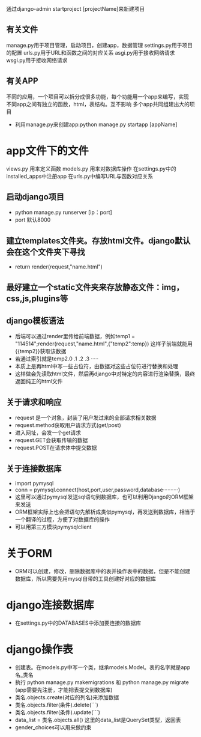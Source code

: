 通过django-admin startproject [projectName]来新建项目
## 有关文件
manage.py用于项目管理，启动项目，创建app，数据管理
settings.py用于项目的配置
urls.py用于URL和函数之间的对应关系
asgi.py用于接收网络请求
wsgi.py用于接收网络请求
## 有关APP
不同的应用，一个项目可以拆分成很多功能，每个功能用一个app来编写，实现
不同app之间有独立的函数，html，表结构。互不影响
多个app共同组建出大的项目
* 利用manage.py来创建app:python manage.py startapp [appName]
# app文件下的文件
views.py 用来定义函数
models.py 用来对数据库操作
在settings.py中的installed_apps中注册app
在urls.py中编写URL与函数对应关系
## 启动django项目
* python manage.py runserver [ip：port]
* port 默认8000
## 建立templates文件夹。存放html文件。django默认会在这个文件夹下寻找
*  return render(request,"name.html")
## 最好建立一个static文件夹来存放静态文件：img，css,js,plugins等
## django模板语法
* 后端可以通过render里传给前端数据，例如temp1 = "114514";render(request,"name.html",{"temp2":temp}) 这样子前端就能用{{temp2}}获取该数据
* 若通过索引就是temp2.0 .1 .2 .3 ·····
* 本质上是再html中写一些占位符，由数据对这些占位符进行替换和处理
* 这样做会先读取html文件，然后再django中对特定的内容进行渲染替换，最终返回纯正的html文件
## 关于请求和响应
* request 是一个对象，封装了用户发过来的全部请求相关数据
* request.method获取用户请求方式(get/post)
* 进入网址，会发一个get请求
* request.GET会获取传输的数据
* request.POST在请求体中提交数据
## 关于连接数据库
* import pymysql
* conn = pymysql.connect(host,port,user,password,database··········)
* 这里可以通过pymysql发送sql语句到数据库，也可以利用Django的ORM框架来发送
* ORM框架实际上也会把语句先解析成类似pymysql，再发送到数据库，相当于一个翻译的过程，方便了对数据库的操作
* 可以用第三方模块pymysqlclient
# 关于ORM
* ORM可以创建，修改，删除数据库中的表并操作表中的数据，但是不能创建数据库，所以需要先用mysql自带的工具创建好对应的数据库
# django连接数据库
* 在settings.py中的DATABASES中添加要连接的数据库
# django操作表
* 创建表。在models.py中写一个类，继承models.Model。表的名字就是app名_类名
* 执行 python manage.py makemigrations 和 python manage.py migrate   (app需要先注册，才能把表提交到数据库)
* 类名.objects.create(对应的列名)来添加数据
* 类名.objects.filter(条件).delete(```)
* 类名.objects.filter(条件).update(```)
* data_list = 类名.objects.all()  这里的data_list是QuerySet类型，返回表
* gender_choices可以用来做约束

